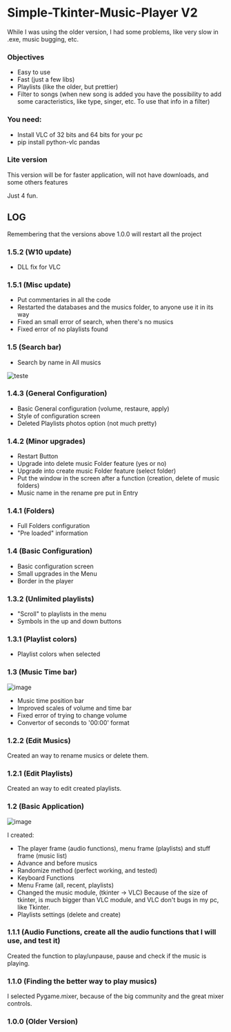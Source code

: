 # Simple-Tkinter-Music-Player V2

While I was using the older version, I had some problems, like very slow in .exe, music bugging, etc.

### Objectives
- Easy to use
- Fast (just a few libs)
- Playlists (like the older, but prettier)
- Filter to songs (when new song is added you have the possibility to add some caracteristics, like type, singer, etc. To use that info in a filter)

### You need:
- Install VLC of 32 bits and 64 bits for your pc
- pip install python-vlc pandas

### Lite version
This version will be for faster application, will not have downloads, and some others features

Just 4 fun.

## LOG
Remembering that the versions above 1.0.0 will restart all the project

### 1.5.2 (W10 update)
- DLL fix for VLC

### 1.5.1 (Misc update)
- Put commentaries in all the code
- Restarted the databases and the musics folder, to anyone use it in its way
- Fixed an small error of search, when there's no musics
- Fixed error of no playlists found

### 1.5 (Search bar)
- Search by name in All musics

![teste](https://user-images.githubusercontent.com/62257920/140831905-5e36f506-12e8-483b-a73b-4c43fe812adc.png)

### 1.4.3 (General Configuration)
- Basic General configuration (volume, restaure, apply)
- Style of configuration screen
- Deleted Playlists photos option (not much pretty)

### 1.4.2 (Minor upgrades)
- Restart Button
- Upgrade into delete music Folder feature (yes or no)
- Upgrade into create music Folder feature (select folder)
- Put the window in the screen after a function (creation, delete of music folders)
- Music name in the rename pre put in Entry

### 1.4.1 (Folders)
- Full Folders configuration
- "Pre loaded" information

### 1.4 (Basic Configuration)
- Basic configuration screen
- Small upgrades in the Menu
- Border in the player

### 1.3.2 (Unlimited playlists)
- "Scroll" to playlists in the menu
- Symbols in the up and down buttons

### 1.3.1 (Playlist colors)
- Playlist colors when selected

### 1.3 (Music Time bar)
![image](https://user-images.githubusercontent.com/62257920/134737213-5f40ec6e-5022-4dd5-9718-eaf2997be5cd.png)
- Music time position bar
- Improved scales of volume and time bar
- Fixed error of trying to change volume
- Convertor of seconds to '00:00' format

### 1.2.2 (Edit Musics)
Created an way to rename musics or delete them.

### 1.2.1 (Edit Playlists)
Created an way to edit created playlists.

### 1.2 (Basic Application)
![image](https://user-images.githubusercontent.com/62257920/133005711-2b63c00d-448d-4588-908d-58666163d896.png)

I created:
- The player frame (audio functions), menu frame (playlists) and stuff frame (music list)
- Advance and before musics
- Randomize method (perfect working, and tested)
- Keyboard Functions
- Menu Frame (all, recent, playlists)
- Changed the music module, (tkinter -> VLC) Because of the size of tkinter, is much bigger than VLC module, and VLC don't bugs in my pc, like Tkinter.
- Playlists settings (delete and create)

### 1.1.1 (Audio Functions, create all the audio functions that I will use, and test it)
Created the function to play/unpause, pause and check if the music is playing.

### 1.1.0 (Finding the better way to play musics)
I selected Pygame.mixer, because of the big community and the great mixer controls.

### 1.0.0 (Older Version)
